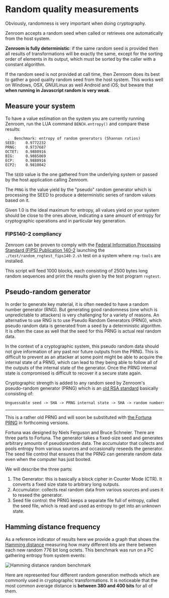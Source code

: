 # Random quality measurements

Obviously, randomness is very important when doing cryptography.

Zenroom accepts a random seed when called or retrieves one
automatically from the host system.

**Zenroom is fully deterministic**: if the same random seed is
provided then all results of transformations will be exactly the same,
except for the sorting order of elements in its output, which must be
sorted by the caller with a constant algorithm.

If the random seed is not provided at call time, then Zenroom does its
best to gather a good quality random seed from the host system. This
works well on Windows, OSX, GNU/Linux as well Android and iOS; but
beware that **when running in Javascript random is very weak**.

## Measure your system

To have a value estimation on the system you are currently running
Zenroom, run the LUA command `BENCH.entropy()` and compare these
results:

```
 .  Benchmark: entropy of random generators (Shannon ratios)
SEED: 	 0.9772232
PRNG: 	 0.9737687
OCTET: 	 0.9880916
BIG:   	 0.9885069
ECP:   	 0.9880916
ECP2:  	 0.9810042
```

The `SEED` value is the one gathered from the underlying system or
passed by the host application calling Zenroom.

The `PRNG` is the value yield by the "pseudo" random generator which
is processing the SEED to produce a deterministic series of random
values based on it.

Given 1.0 is the ideal maximum for entropy, all values yield on your
system should be close to the ones above, indicating a sane amount of
entropy for cryptographic operations and in particular key generation.

### FIPS140-2 compliancy

Zenroom can be proven to comply with the [Federal Information
Processing Standard (FIPS) Publication
140-2](https://en.wikipedia.org/wiki/FIPS_140-2) launching the
`./test/random_rngtest_fips140-2.sh` test on a system where
`rng-tools` are installed.

This script will feed 1000 blocks, each consisting of 2500 bytes long
random sequences and print the results given by the test program
`rngtest`.

## Pseudo-random generator

In order to generate key material, it is often needed to have a random
number generator (RNG). But generating good randomness (one which is
unpredictable to attackers) is very challenging for a variety of reasons.
An alternative to use RNG is to use Pseudo Random Generators (PRNG), which
pseudo random data is generated from a seed by a deterministic algorithm.
It is often the case as well that the seed for this PRNG is actual real
random data.

In the context of a cryptographic system, this pseudo random data should not
give information of any past nor future outputs from the PRNG. This is
difficult to prevent as an attacker at some point might be able to acquire
the internal state of a PRNG, which can lead to they being able to
follow all of the outputs of the internal state of the generator. Once
the PRNG internal state is compromised is difficult to recover it a
secure state again.

Cryptographic strength is added to any random seed by Zenroom's
pseudo-random generator (PRNG) which is an [old RSA
standard](ftp://ftp.rsasecurity.com/pub/pdfs/bull-1.pdf) basically
consisting of:

```txt
Unguessable seed -> SHA -> PRNG internal state -> SHA -> random numbers
```
-----

This is a rather old PRNG and will soon be substituted with [the
Fortuna PRNG](https://en.wikipedia.org/wiki/Fortuna_(PRNG)) in
forthcoming versions.

Fortuna was designed by Niels Ferguson and Bruce Schneier. There are
three parts to Fortuna. The generator takes a fixed-size seed and
generates arbitrary amounts of pseudorandom data. The accumulator that
collects and pools entropy from various sources and occasionally reseeds
the generator. The seed file control that ensures that the PRNG can
generate random data even when the computer has just booted.

We will describe the three parts:

1. The Generator: this is basically a block cipher in Counter Mode (CTR).
   It converts a fixed size state to arbitrary long outputs.
2. Accumulator: collects real random data from various sources and uses it
   to reseed the generator.
3. Seed file control: the PRNG keeps a separate file full of entropy,
   called the seed file, which is read and used as entropy to get into an
   unknown state.

## Hamming distance frequency

As a reference indicator of results here we provide a graph that shows
the [Hamming distance](https://en.wikipedia.org/wiki/Hamming_distance)
measuring how many different bits are there between each new random
776 bit long octets. This benchmark was run on a PC gathering entropy
from system events:

![Hamming distance random benchmark](../_media/images/random_hamming_gnuplot.png)

Here are represented four different random generation methods which
are commonly used in cryptographic transformations. It is noticeable
that the most common average distance is **between 380 and 400 bits**
for all of them.
